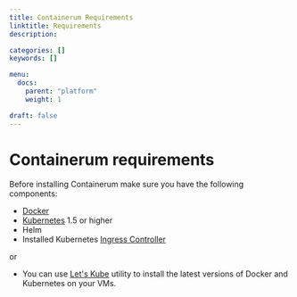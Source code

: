 ```yaml
---
title: Containerum Requirements
linktitle: Rеquirements
description:

categories: []
keywords: []

menu:
  docs:
    parent: "platform"
    weight: 1

draft: false
---
```


# Containerum requirements

Before installing Containerum make sure you have the following components:

- [Docker](/kubernetes/prerequisites)
- [Kubernetes](/kubernetes/) 1.5 or higher
- Helm
- Installed Kubernetes [Ingress Controller](https://github.com/kubernetes/ingress-nginx)

or

- You can use [Let's Kube](https://github.com/containerum/letskube) utility to install the latest versions of Docker and Kubernetes on your VMs.
